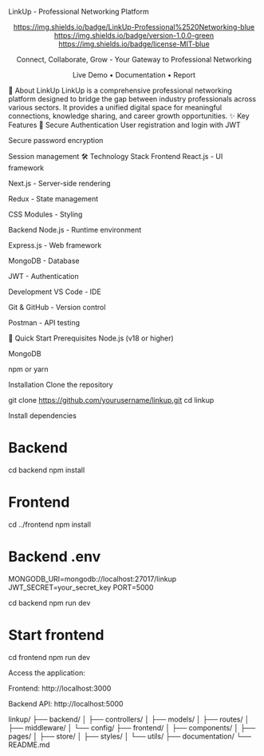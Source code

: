 LinkUp - Professional Networking Platform
<div align="center">

https://img.shields.io/badge/LinkUp-Professional%2520Networking-blue
https://img.shields.io/badge/version-1.0.0-green
https://img.shields.io/badge/license-MIT-blue

Connect, Collaborate, Grow - Your Gateway to Professional Networking

Live Demo • Documentation • Report

</div>

🌟 About LinkUp
LinkUp is a comprehensive professional networking platform designed to bridge the gap between industry professionals across various sectors. It provides a unified digital space for meaningful connections, knowledge sharing, and career growth opportunities.
✨ Key Features
🔐 Secure Authentication
User registration and login with JWT

Secure password encryption

Session management
🛠 Technology Stack
Frontend
React.js - UI framework

Next.js - Server-side rendering

Redux - State management

CSS Modules - Styling

Backend
Node.js - Runtime environment

Express.js - Web framework

MongoDB - Database

JWT - Authentication

Development
VS Code - IDE

Git & GitHub - Version control

Postman - API testing

🚀 Quick Start
Prerequisites
Node.js (v18 or higher)

MongoDB

npm or yarn

Installation
Clone the repository

git clone https://github.com/yourusername/linkup.git
cd linkup

Install dependencies


# Backend
cd backend
npm install

# Frontend
cd ../frontend
npm install

# Backend .env
MONGODB_URI=mongodb://localhost:27017/linkup
JWT_SECRET=your_secret_key
PORT=5000

cd backend
npm run dev

# Start frontend
cd frontend
npm run dev

Access the application:

Frontend: http://localhost:3000

Backend API: http://localhost:5000

linkup/
├── backend/
│   ├── controllers/
│   ├── models/
│   ├── routes/
│   ├── middleware/
│   └── config/
├── frontend/
│   ├── components/
│   ├── pages/
│   ├── store/
│   ├── styles/
│   └── utils/
├── documentation/
└── README.md
